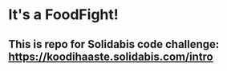 # It's a **FoodFight**!

## This is repo for Solidabis code challenge: https://koodihaaste.solidabis.com/intro
